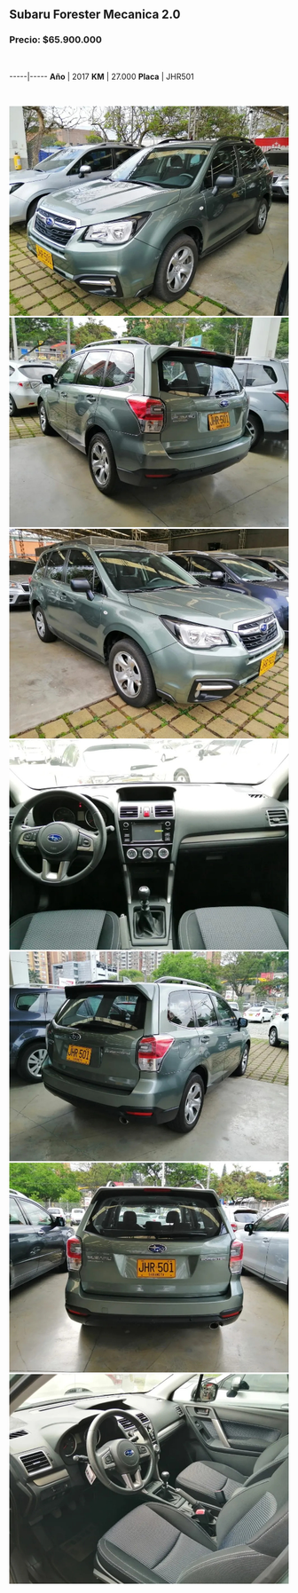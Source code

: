 ## Subaru Forester Mecanica 2.0

### Precio: $65.900.000

<p>&nbsp;</p>

-----|-----
**Año** | 2017
**KM** | 27.000
**Placa** | JHR501

<p>&nbsp;</p>

<img src="images/Subaru Forester Mecanica 2.0 JHR501.jpg?raw=true"/>
<img src="images/Subaru Forester Mecanica 2.0 JHR501 - 1.jpg?raw=true"/>
<img src="images/Subaru Forester Mecanica 2.0 JHR501 - 2.jpg?raw=true"/>
<img src="images/Subaru Forester Mecanica 2.0 JHR501 - 4.jpg?raw=true"/>
<img src="images/Subaru Forester Mecanica 2.0 JHR501 - 5.jpg?raw=true"/>
<img src="images/Subaru Forester Mecanica 2.0 JHR501 - 6.jpg?raw=true"/>
<img src="images/Subaru Forester Mecanica 2.0 JHR501 - 7.jpg?raw=true"/>


